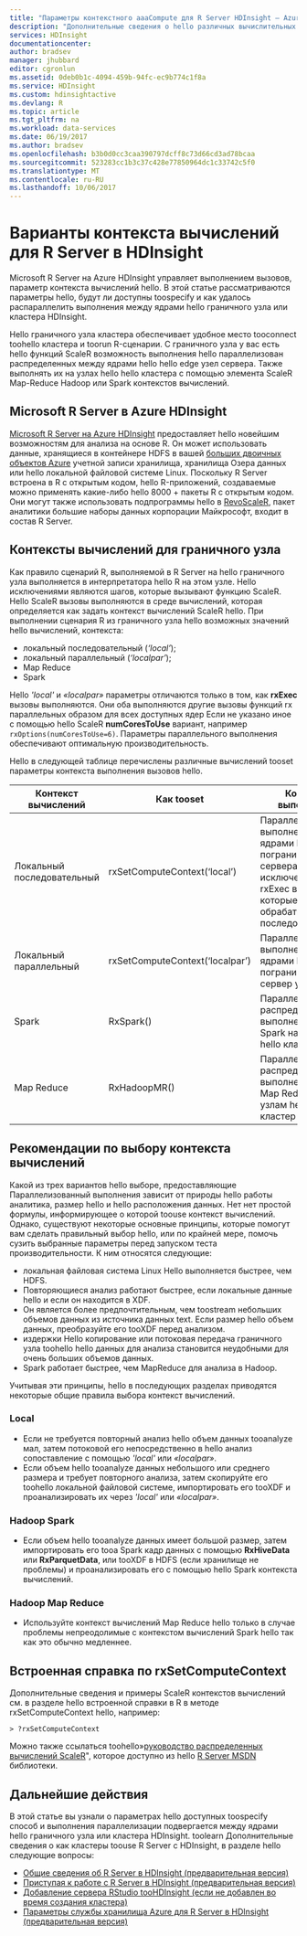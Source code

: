 ```yaml
---
title: "Параметры контекстного aaaCompute для R Server HDInsight — Azure | Документы Microsoft"
description: "Дополнительные сведения о hello различных вычислительных контекста параметры доступные toousers с сервером R в HDInsight"
services: HDInsight
documentationcenter: 
author: bradsev
manager: jhubbard
editor: cgronlun
ms.assetid: 0deb0b1c-4094-459b-94fc-ec9b774c1f8a
ms.service: HDInsight
ms.custom: hdinsightactive
ms.devlang: R
ms.topic: article
ms.tgt_pltfrm: na
ms.workload: data-services
ms.date: 06/19/2017
ms.author: bradsev
ms.openlocfilehash: b3b0d0cc3caa390797dcff8c73d66cd3ad78bcaa
ms.sourcegitcommit: 523283cc1b3c37c428e77850964dc1c33742c5f0
ms.translationtype: MT
ms.contentlocale: ru-RU
ms.lasthandoff: 10/06/2017
---
```

# <a name="compute-context-options-for-r-server-on-hdinsight"></a>Варианты контекста вычислений для R Server в HDInsight

Microsoft R Server на Azure HDInsight управляет выполнением вызовов, параметр контекста вычислений hello. В этой статье рассматриваются параметры hello, будут ли доступны toospecify и как удалось распараллелить выполнения между ядрами hello граничного узла или кластера HDInsight.

Hello граничного узла кластера обеспечивает удобное место tooconnect toohello кластера и toorun R-сценарии. С граничного узла у вас есть hello функций ScaleR возможность выполнения hello параллелизован распределенных между ядрами hello hello edge узел сервера. Также выполнять их на узлах hello hello кластера с помощью элемента ScaleR Map-Reduce Hadoop или Spark контекстов вычислений.

## <a name="microsoft-r-server-on-azure-hdinsight"></a>Microsoft R Server в Azure HDInsight
[Microsoft R Server на Azure HDInsight](hdinsight-hadoop-r-server-overview.md) предоставляет hello новейшим возможностям для анализа на основе R. Он может использовать данные, хранящиеся в контейнере HDFS в вашей [больших двоичных объектов Azure](../storage/common/storage-introduction.md "хранилища больших двоичных объектов Azure") учетной записи хранилища, хранилища Озера данных или hello локальной файловой системе Linux. Поскольку R Server встроена в R с открытым кодом, hello R-приложений, создаваемые можно применять какие-либо hello 8000 + пакеты R с открытым кодом. Они могут также использовать подпрограммы hello в [RevoScaleR](https://msdn.microsoft.com/microsoft-r/scaler/scaler), пакет аналитики большие наборы данных корпорации Майкрософт, входит в состав R Server.  

## <a name="compute-contexts-for-an-edge-node"></a>Контексты вычислений для граничного узла
Как правило сценарий R, выполняемой в R Server на hello граничного узла выполняется в интерпретатора hello R на этом узле. Hello исключениями являются шагов, которые вызывают функцию ScaleR. Hello ScaleR вызовы выполняются в среде вычислений, которая определяется как задать контекст вычислений ScaleR hello.  При выполнении сценария R из граничного узла hello возможных значений hello вычислений, контекста:

- локальный последовательный (*‘local’*);
- локальный параллельный (*‘localpar’*);
- Map Reduce
- Spark

Hello *'local'* и *«localpar»* параметры отличаются только в том, как **rxExec** вызовы выполняются. Они оба выполняются другие вызовы функций rx параллельных образом для всех доступных ядер Если не указано иное с помощью hello ScaleR **numCoresToUse** вариант, например `rxOptions(numCoresToUse=6)`. Параметры параллельного выполнения обеспечивают оптимальную производительность.

Hello в следующей таблице перечислены различные вычислений tooset параметры контекста выполнения вызовов hello.

| Контекст вычислений  | Как tooset                      | Контекст выполнения                        |
| ---------------- | ------------------------------- | ---------------------------------------- |
| Локальный последовательный | rxSetComputeContext(‘local’)    | Параллелизованный выполнения между ядрами hello hello пограничного узел сервера, за исключением rxExec вызовы, которые обрабатываются последовательно |
| Локальный параллельный   | rxSetComputeContext(‘localpar’) | Параллелизованный выполнения между ядрами hello hello пограничный сервер узла |
| Spark            | RxSpark()                       | Параллельно распределенное выполнение через Spark на узлах hello hello кластер HDI |
| Map Reduce       | RxHadoopMR()                    | Параллельно распределенное выполнение через Map Reduce по узлам hello hello кластер HDI |

## <a name="guidelines-for-deciding-on-a-compute-context"></a>Рекомендации по выбору контекста вычислений

Какой из трех вариантов hello выборе, предоставляющие Параллелизованный выполнения зависит от природы hello работы аналитика, размер hello и hello расположения данных. Нет нет простой формулы, информирующее о которой toouse контекст вычислений. Однако, существуют некоторые основные принципы, которые помогут вам сделать правильный выбор hello, или по крайней мере, помочь сузить выбранные параметры перед запуском теста производительности. К ним относятся следующие:

- локальная файловая система Linux Hello выполняется быстрее, чем HDFS.
- Повторяющиеся анализ работают быстрее, если локальные данные hello и если он находится в XDF.
- Он является более предпочтительным, чем toostream небольших объемов данных из источника данных text. Если размер hello объем данных, преобразуйте его tooXDF перед анализом.
- издержки Hello копирование или потоковая передача граничного узла toohello hello данных для анализа становится неудобными для очень больших объемов данных.
- Spark работает быстрее, чем MapReduce для анализа в Hadoop.

Учитывая эти принципы, hello в последующих разделах приводятся некоторые общие правила выбора контекст вычислений.

### <a name="local"></a>Local
* Если не требуется повторный анализ hello объем данных tooanalyze мал, затем потоковой его непосредственно в hello анализ сопоставление с помощью *'local'* или *«localpar»*.
* Если объем hello tooanalyze данных небольшого или среднего размера и требует повторного анализа, затем скопируйте его toohello локальной файловой системе, импортировать его tooXDF и проанализировать их через *'local'* или *«localpar»*.

### <a name="hadoop-spark"></a>Hadoop Spark
* Если объем hello tooanalyze данных имеет большой размер, затем импортировать его tooa Spark кадр данных с помощью **RxHiveData** или **RxParquetData**, или tooXDF в HDFS (если хранилище не проблемы) и проанализировать его с помощью hello Spark контекста вычислений.

### <a name="hadoop-map-reduce"></a>Hadoop Map Reduce
* Используйте контекст вычислений Map Reduce hello только в случае проблемы непреодолимые с контекстом вычислений Spark hello так как это обычно медленнее.  

## <a name="inline-help-on-rxsetcomputecontext"></a>Встроенная справка по rxSetComputeContext
Дополнительные сведения и примеры ScaleR контекстов вычислений см. в разделе hello встроенной справки в R в методе rxSetComputeContext hello, например:

    > ?rxSetComputeContext

Можно также ссылаться toohello»[руководство распределенных вычислений ScaleR](https://msdn.microsoft.com/microsoft-r/scaler-distributed-computing)", которое доступно из hello [R Server MSDN](https://msdn.microsoft.com/library/mt674634.aspx "R Server на сайте MSDN") библиотеки.

## <a name="next-steps"></a>Дальнейшие действия
В этой статье вы узнали о параметрах hello доступных toospecify способ и выполнения параллелизации подвергается между ядрами hello граничного узла или кластера HDInsight. toolearn Дополнительные сведения о как кластеры toouse R Server с HDInsight, в разделе hello следующие вопросы:

* [Общие сведения об R Server в HDInsight (предварительная версия)](hdinsight-hadoop-r-server-overview.md)
* [Приступая к работе с R Server в HDInsight (предварительная версия)](hdinsight-hadoop-r-server-get-started.md)
* [Добавление сервера RStudio tooHDInsight (если не добавлен во время создания кластера)](hdinsight-hadoop-r-server-install-r-studio.md)
* [Параметры службы хранилища Azure для R Server в HDInsight (предварительная версия)](hdinsight-hadoop-r-server-storage.md)


